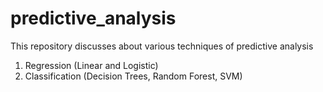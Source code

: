 # predictive_analysis
This repository discusses about various techniques of predictive analysis

1) Regression (Linear and Logistic)
2) Classification (Decision Trees, Random Forest, SVM)
